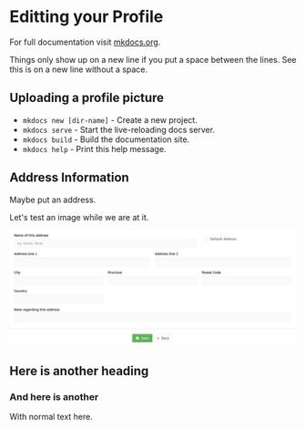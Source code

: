 # Editting your Profile

For full documentation visit [mkdocs.org](https://mkdocs.org).

Things only show up on a new line if you put a space between the lines.
See this is on a new line without a space.

## Uploading a profile picture

* `mkdocs new [dir-name]` - Create a new project.
* `mkdocs serve` - Start the live-reloading docs server.
* `mkdocs build` - Build the documentation site.
* `mkdocs help` - Print this help message.

## Address Information

Maybe put an address.

Let's test an image while we are at it.

![](../img/newaddress.PNG)

## Here is another heading
### And here is another
With normal text here.
